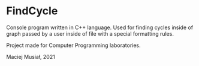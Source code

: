 # FindCycle

Console program written in C++ language. Used for finding cycles inside of graph passed by a user inside of file with a special formatting rules.

Project made for Computer Programming laboratories.

Maciej Musiał, 2021
